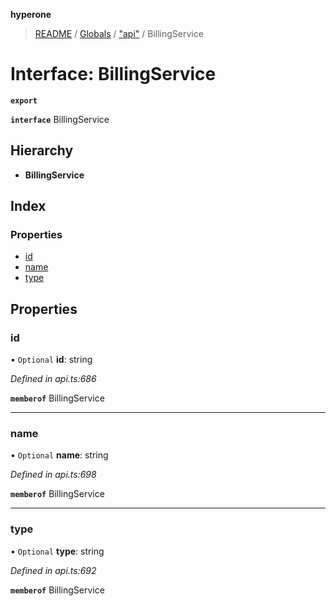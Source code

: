 **hyperone**

> [README](../README.md) / [Globals](../globals.md) / ["api"](../modules/_api_.md) / BillingService

# Interface: BillingService

**`export`** 

**`interface`** BillingService

## Hierarchy

* **BillingService**

## Index

### Properties

* [id](_api_.billingservice.md#id)
* [name](_api_.billingservice.md#name)
* [type](_api_.billingservice.md#type)

## Properties

### id

• `Optional` **id**: string

*Defined in api.ts:686*

**`memberof`** BillingService

___

### name

• `Optional` **name**: string

*Defined in api.ts:698*

**`memberof`** BillingService

___

### type

• `Optional` **type**: string

*Defined in api.ts:692*

**`memberof`** BillingService
